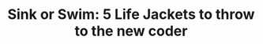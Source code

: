 ---
layout: post.html
title: "Sink or Swim: 5 Life Jackets to throw to the new coder"
talk_url: "http://roguelynn.com/words/Sink-or-Swim"
tags: [resume]
category: [resume, talks]
dateemp: "PyCon US 2013; EuroPython 2013"
---